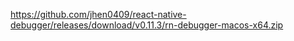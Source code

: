 https://github.com/jhen0409/react-native-debugger/releases/download/v0.11.3/rn-debugger-macos-x64.zip
